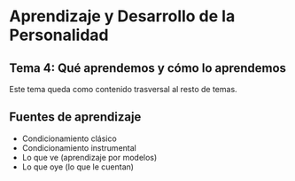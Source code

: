 # Aprendizaje y Desarrollo de la Personalidad

## Tema 4: Qué aprendemos y cómo lo aprendemos

Este tema queda como contenido trasversal al resto de temas.

## Fuentes de aprendizaje

- Condicionamiento clásico 
- Condicionamiento instrumental
- Lo que ve (aprendizaje por modelos)
- Lo que oye (lo que le cuentan)